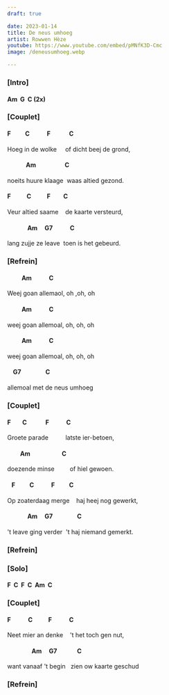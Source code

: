 ```yaml
---
draft: true

date: 2023-01-14
title: De neus umhoeg
artist: Rowwen Hèze
youtube: https://www.youtube.com/embed/pMNfK3D-Cmc
image: /deneusumhoeg.webp

---
```


### [Intro]

#### Am&nbsp;&nbsp;G&nbsp;&nbsp;C	(2x)

### [Couplet]

#### F&nbsp;&nbsp;&nbsp;&nbsp;&nbsp;&nbsp;&nbsp;&nbsp;&nbsp;&nbsp;C&nbsp;&nbsp;&nbsp;&nbsp;&nbsp;&nbsp;&nbsp;&nbsp;&nbsp;&nbsp;&nbsp;&nbsp;F&nbsp;&nbsp;&nbsp;&nbsp;&nbsp;&nbsp;&nbsp;&nbsp;&nbsp;&nbsp;&nbsp;&nbsp;&nbsp;C

Hoeg in de wolke&nbsp;&nbsp;&nbsp;&nbsp;&nbsp;of dicht beej de grond,

#### &nbsp;&nbsp;&nbsp;&nbsp;&nbsp;&nbsp;&nbsp;&nbsp;&nbsp;&nbsp;&nbsp;&nbsp;&nbsp;Am&nbsp;&nbsp;&nbsp;&nbsp;&nbsp;&nbsp;&nbsp;&nbsp;&nbsp;&nbsp;&nbsp;&nbsp;&nbsp;&nbsp;&nbsp;&nbsp;&nbsp;&nbsp;&nbsp;&nbsp;C

noeits huure klaage&nbsp;&nbsp;waas altied gezond.

#### F&nbsp;&nbsp;&nbsp;&nbsp;&nbsp;&nbsp;&nbsp;&nbsp;&nbsp;&nbsp;&nbsp;C&nbsp;&nbsp;&nbsp;&nbsp;&nbsp;&nbsp;&nbsp;&nbsp;&nbsp;&nbsp;&nbsp;F&nbsp;&nbsp;&nbsp;&nbsp;&nbsp;&nbsp;&nbsp;&nbsp;&nbsp;C

Veur altied saame&nbsp;&nbsp;&nbsp;&nbsp;de kaarte versteurd,

#### &nbsp;&nbsp;&nbsp;&nbsp;&nbsp;&nbsp;&nbsp;&nbsp;&nbsp;&nbsp;&nbsp;&nbsp;&nbsp;&nbsp;Am&nbsp;&nbsp;&nbsp;&nbsp;&nbsp;G7&nbsp;&nbsp;&nbsp;&nbsp;&nbsp;&nbsp;&nbsp;&nbsp;&nbsp;&nbsp;&nbsp;&nbsp;C

lang zujje ze leave&nbsp;&nbsp;toen is het gebeurd.

### [Refrein]

#### &nbsp;&nbsp;&nbsp;&nbsp;&nbsp;&nbsp;&nbsp;&nbsp;&nbsp;&nbsp;Am&nbsp;&nbsp;&nbsp;&nbsp;&nbsp;&nbsp;&nbsp;&nbsp;&nbsp;&nbsp;&nbsp;&nbsp;C

Weej goan allemaol, oh ,oh, oh

#### &nbsp;&nbsp;&nbsp;&nbsp;&nbsp;&nbsp;&nbsp;&nbsp;&nbsp;&nbsp;Am&nbsp;&nbsp;&nbsp;&nbsp;&nbsp;&nbsp;&nbsp;&nbsp;&nbsp;&nbsp;&nbsp;&nbsp;C

weej goan allemoal, oh, oh, oh

#### &nbsp;&nbsp;&nbsp;&nbsp;&nbsp;&nbsp;&nbsp;&nbsp;&nbsp;&nbsp;Am&nbsp;&nbsp;&nbsp;&nbsp;&nbsp;&nbsp;&nbsp;&nbsp;&nbsp;&nbsp;&nbsp;&nbsp;C

weej goan allemoal, oh, oh, oh

#### &nbsp;&nbsp;&nbsp;&nbsp;G7&nbsp;&nbsp;&nbsp;&nbsp;&nbsp;&nbsp;&nbsp;&nbsp;&nbsp;&nbsp;&nbsp;&nbsp;&nbsp;&nbsp;&nbsp;&nbsp;&nbsp;C

allemoal met de neus umhoeg

### [Couplet]

#### F&nbsp;&nbsp;&nbsp;&nbsp;&nbsp;&nbsp;&nbsp;&nbsp;C&nbsp;&nbsp;&nbsp;&nbsp;&nbsp;&nbsp;&nbsp;&nbsp;&nbsp;&nbsp;&nbsp;&nbsp;&nbsp;F&nbsp;&nbsp;&nbsp;&nbsp;&nbsp;&nbsp;&nbsp;&nbsp;&nbsp;&nbsp;&nbsp;&nbsp;C

Groete parade&nbsp;&nbsp;&nbsp;&nbsp;&nbsp;&nbsp;&nbsp;&nbsp;&nbsp;&nbsp;latste ier-betoen,

#### &nbsp;&nbsp;&nbsp;&nbsp;&nbsp;&nbsp;&nbsp;&nbsp;&nbsp;Am&nbsp;&nbsp;&nbsp;&nbsp;&nbsp;&nbsp;&nbsp;&nbsp;&nbsp;&nbsp;&nbsp;&nbsp;&nbsp;&nbsp;&nbsp;&nbsp;&nbsp;&nbsp;&nbsp;&nbsp;&nbsp;&nbsp;C

doezende minse&nbsp;&nbsp;&nbsp;&nbsp;&nbsp;&nbsp;&nbsp;&nbsp;&nbsp;of hiel gewoen.

#### &nbsp;&nbsp;&nbsp;F&nbsp;&nbsp;&nbsp;&nbsp;&nbsp;&nbsp;&nbsp;&nbsp;&nbsp;&nbsp;C&nbsp;&nbsp;&nbsp;&nbsp;&nbsp;&nbsp;&nbsp;&nbsp;&nbsp;&nbsp;&nbsp;&nbsp;F&nbsp;&nbsp;&nbsp;&nbsp;&nbsp;&nbsp;&nbsp;&nbsp;&nbsp;&nbsp;C

Op zoaterdaag merge&nbsp;&nbsp;&nbsp;&nbsp;haj heej nog gewerkt,

#### &nbsp;&nbsp;&nbsp;&nbsp;&nbsp;&nbsp;&nbsp;&nbsp;&nbsp;&nbsp;&nbsp;&nbsp;&nbsp;&nbsp;Am&nbsp;&nbsp;&nbsp;&nbsp;&nbsp;G7&nbsp;&nbsp;&nbsp;&nbsp;&nbsp;&nbsp;&nbsp;&nbsp;&nbsp;&nbsp;&nbsp;&nbsp;&nbsp;&nbsp;&nbsp;&nbsp;&nbsp;C

't leave ging verder&nbsp;&nbsp;'t haj niemand gemerkt.

### [Refrein]

### [Solo]		

#### F&nbsp;&nbsp;C&nbsp;&nbsp;F&nbsp;&nbsp;C&nbsp;&nbsp;Am&nbsp;&nbsp;C

### [Couplet]

#### F&nbsp;&nbsp;&nbsp;&nbsp;&nbsp;&nbsp;&nbsp;&nbsp;&nbsp;&nbsp;&nbsp;&nbsp;C&nbsp;&nbsp;&nbsp;&nbsp;&nbsp;&nbsp;&nbsp;&nbsp;&nbsp;&nbsp;&nbsp;F&nbsp;&nbsp;&nbsp;&nbsp;&nbsp;&nbsp;&nbsp;&nbsp;&nbsp;&nbsp;&nbsp;&nbsp;C

Neet mier an denke&nbsp;&nbsp;&nbsp;&nbsp;'t het toch gen nut,

#### &nbsp;&nbsp;&nbsp;&nbsp;&nbsp;&nbsp;&nbsp;&nbsp;&nbsp;&nbsp;&nbsp;&nbsp;&nbsp;&nbsp;&nbsp;&nbsp;&nbsp;Am&nbsp;&nbsp;&nbsp;&nbsp;&nbsp;G7&nbsp;&nbsp;&nbsp;&nbsp;&nbsp;&nbsp;&nbsp;&nbsp;&nbsp;&nbsp;&nbsp;&nbsp;&nbsp;&nbsp;C	

want vanaaf 't begin&nbsp;&nbsp;&nbsp;zien ow kaarte geschud

### [Refrein]